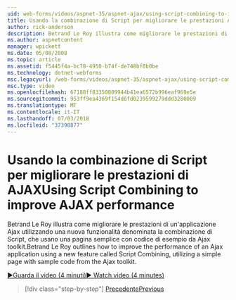 ```yaml
---
uid: web-forms/videos/aspnet-35/aspnet-ajax/using-script-combining-to-improve-ajax-performance
title: Usando la combinazione di Script per migliorare le prestazioni AJAX | Microsoft Docs
author: rick-anderson
description: Betrand Le Roy illustra come migliorare le prestazioni di un'applicazione Ajax utilizzando una nuova funzionalità denominata la combinazione di Script, che usano una semplice pagina con samp...
ms.author: aspnetcontent
manager: wpickett
ms.date: 05/08/2008
ms.topic: article
ms.assetid: f5445f4a-bc78-4950-b74f-de748bf8b0be
ms.technology: dotnet-webforms
msc.legacyurl: /web-forms/videos/aspnet-35/aspnet-ajax/using-script-combining-to-improve-ajax-performance
msc.type: video
ms.openlocfilehash: 67188ff83350809944b41ea6572b996eaf969e5e
ms.sourcegitcommit: 953ff9ea4369f154d6fd0239599279ddd3280009
ms.translationtype: MT
ms.contentlocale: it-IT
ms.lasthandoff: 07/03/2018
ms.locfileid: "37398877"
---
```

<a name="using-script-combining-to-improve-ajax-performance"></a><span data-ttu-id="01515-103">Usando la combinazione di Script per migliorare le prestazioni di AJAX</span><span class="sxs-lookup"><span data-stu-id="01515-103">Using Script Combining to improve AJAX performance</span></span>
====================
<span data-ttu-id="01515-104">Betrand Le Roy illustra come migliorare le prestazioni di un'applicazione Ajax utilizzando una nuova funzionalità denominata la combinazione di Script, che usano una pagina semplice con codice di esempio da Ajax toolkit.</span><span class="sxs-lookup"><span data-stu-id="01515-104">Betrand Le Roy outlines how to improve the performance of an Ajax application using a new feature called Script Combining, utilizing a simple page with sample code from the Ajax toolkit.</span></span>

[<span data-ttu-id="01515-105">&#9654;Guarda il video (4 minuti)</span><span class="sxs-lookup"><span data-stu-id="01515-105">&#9654; Watch video (4 minutes)</span></span>](https://channel9.msdn.com/Blogs/ASP-NET-Site-Videos/using-script-combining-to-improve-ajax-performance)

> [!div class="step-by-step"]
> [<span data-ttu-id="01515-106">Precedente</span><span class="sxs-lookup"><span data-stu-id="01515-106">Previous</span></span>](introduction-to-aspnet-ajax-history.md)
